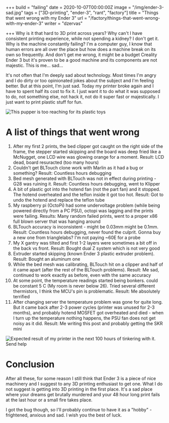 +++
build = "failing"
date = 2020-10-07T00:00:00Z
image = "/img/ender-3-sad.jpg"
tags = ["3D-printing", "ender-3", "rant", "factory"]
title = "Things that went wrong with my Ender 3"
url = "/factory/things-that-went-wrong-with-my-ender-3"
writer = "dzervas"

+++
Why is it that hard to 3D print across years? Why can't I have consistent printing experience, while not spending a kidney? I don't get it. Why is the machine constantly failing? I'm a computer guy, I know that human errors are all over the place but how does a machine break on its own so frequently. And don't get me wrong, it might be a budget Creality Ender 3 but it's proven to be a good machine and its components are not majestic. This is me... sad...

<!--more-->

It's not often that I'm deeply sad about technology. Most times I'm angry and I do dirty or too opinionated jokes about the subject and I'm feeling better. But at this point, I'm just sad. Today my printer broke again and I have to spent half its cost to fix it. I just want it to do what it was supposed to do, not something else, not hack it, not do it super fast or majestically. I just want to print plastic stuff for fun.

![This pupper is too reaching for its plastic toys](/img/sad-puppy.jpg)

# A list of things that went wrong

 1. After my first 2 prints, the bed clipper got caught on the right side of the frame, the stepper started skipping and the board was deep fried like a McNugget, one LCD wire was glowing orange for a moment. Result: LCD dead, board resuracted (too many hours)
 2. Couldn't get BLTouch clone work with Marlin as it had a bug or something? Result: Countless hours debugging
 3. Bed mesh generated with BLTouch was not in effect during printing - G28 was ruining it. Result: Countless hours debugging, went to Klipper
 4. A bit of plastic got into the hotend fan (not the part fan) and it stopped. The hotend overheated and the teflon inside it got too hot. Result: Got to undo the hotend and replace the teflon tube
 5. My raspberry pi (OctoPi) had some undervoltage problem (while being powered directly from a PC PSU), octopi was lagging and the prints were failing. Results: Many random failed prints, went to a proper x86 full blown server that was hanging around
 6. BLTouch accuracy is inconsistent - might be 0.03mm might be 0.1mm. Result: Countless hours debugging, never found the culprit. Gonna buy a new one from trianglelabs? I'm not paying \~60E for a probe
 7. My X gantry was tilted and first 1-2 layers were sometimes a bit off in the back vs front. Result: Bought dual Z system which is not very good
 8. Extruder started skipping (known Ender 3 plastic extruder problem). Result: Bought an aluminum one
 9. While the bed mesh was calibrating, BLTouch hit on a clipper and half of it came apart (after the rest of the BLTouch problems). Result: Me sad, continued to work exactly as before, even with the same accuracy
10. At some point, the temperature readings started being bonkers. could be constant 5 C (My room is never below 26). Tried several different thermistors, I think the MCU's pin is problematic. Result: Me absolutely terrified
11. After changing server the temperature problem was gone for quite long. But it came back after 2-3 power cycles (printer was unused for 2-3 months), and probably hotend MOSFET got overheated and died - when I turn up the temperature nothing happens, the PSU fan does not get noisy as it did. Result: Me writing this post and probably getting the SKR mini

![Expected result of my printer in the next 100 hours of tinkering with it. Send help](/img/nuke.jpg)

# Conclusion

After all these, for some reason I still think that Ender 3 is a piece of nice machinery and I suggest to any 3D printing enthusiast to get one. What I do not suggest is getting into 3D printing in the first place. It's a sad place where your dreams get brutally murdered and your 48 hour long print fails at the last hour or a small fire takes place.

I got the bug though, so I'll probably continue to have it as a "hobby" - frightened, anxious and sad. I wish you the best of luck.